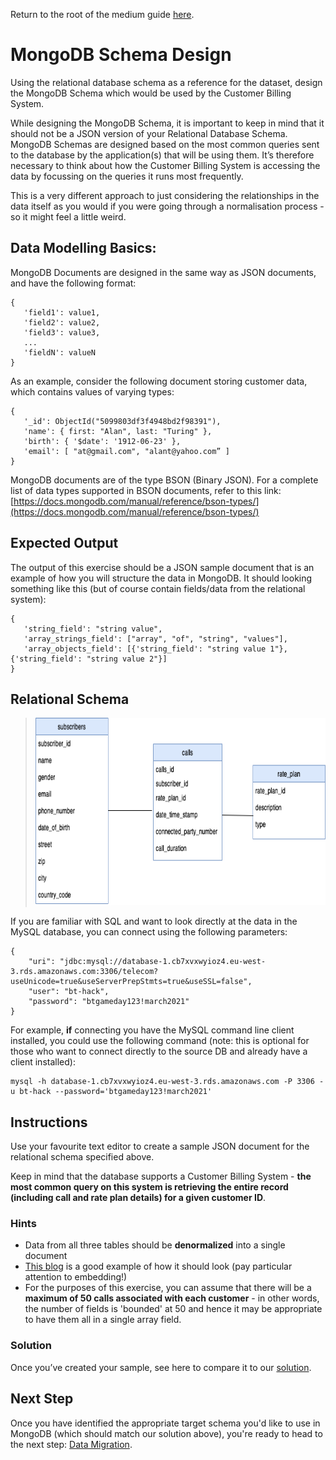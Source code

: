 Return to the root of the medium guide [here](..).

# MongoDB Schema Design

Using the relational database schema as a reference for the dataset, design the MongoDB Schema which would be used by the Customer Billing System. 

While designing the MongoDB Schema, it is important to keep in mind that it should not be a JSON version of your Relational Database Schema. MongoDB Schemas are designed based on the most common queries sent to the database by the application(s) that will be using them. It’s therefore necessary to think about how the Customer Billing System is accessing the data by focussing on the queries it runs most frequently. 

This is a very different approach to just considering the relationships in the data itself as you would if you were going through a normalisation process - so it might feel a little weird.  

## Data Modelling Basics: 

MongoDB Documents are designed in the same way as JSON documents, and have the following format: 

```
{
   'field1': value1,
   'field2': value2,
   'field3': value3,
   ...
   'fieldN': valueN
}
```

As an example, consider the following document storing customer data, which contains values of varying types: 

```
{
   '_id': ObjectId("5099803df3f4948bd2f98391"),
   'name': { first: "Alan", last: "Turing" },
   'birth': { '$date': '1912-06-23' },
   'email': [ "at@gmail.com", "alant@yahoo.com” ]
}
```

MongoDB documents are of the type BSON (Binary JSON). For a complete list of data types supported in BSON documents, refer to this link: [https://docs.mongodb.com/manual/reference/bson-types/](https://docs.mongodb.com/manual/reference/bson-types/) 

## Expected Output
The output of this exercise should be a JSON sample document that is an example of how you will structure the data in MongoDB. It should looking something like this (but of course contain fields/data from the relational system):

```
{
   'string_field': "string value",
   'array_strings_field': ["array", "of", "string", "values"],
   'array_objects_field': [{'string_field': "string value 1"}, {'string_field': "string value 2"}]
}
```

## Relational Schema

> <img src="./images/data_modelling_1_updated.png" height="300">

If you are familiar with SQL and want to look directly at the data in the MySQL database, you can connect using the following parameters:
```
{
    "uri": "jdbc:mysql://database-1.cb7xvxwyioz4.eu-west-3.rds.amazonaws.com:3306/telecom?useUnicode=true&useServerPrepStmts=true&useSSL=false",
    "user": "bt-hack",
    "password": "btgameday123!march2021"
}
```

For example, **if** connecting you have the MySQL command line client installed, you could use the following command (note: this is optional for those who want to connect directly to the source DB and already have a client installed):

```
mysql -h database-1.cb7xvxwyioz4.eu-west-3.rds.amazonaws.com -P 3306 -u bt-hack --password='btgameday123!march2021'
```

## Instructions
Use your favourite text editor to create a sample JSON document for the relational schema specified above. 

Keep in mind that the database supports a Customer Billing System - **the most common query on this system is retrieving the entire record (including call and rate plan details) for a given customer ID**.

### Hints

* Data from all three tables should be **denormalized** into a single document
* [This blog](https://developer.mongodb.com/article/mongodb-schema-design-best-practices/) is a good example of how it should look (pay particular attention to embedding!)
* For the purposes of this exercise, you can assume that there will be a **maximum of 50 calls associated with each customer** - in other words, the number of fields is 'bounded' at 50 and hence it may be appropriate to have them all in a single array field.

### Solution

Once you’ve created your sample, see here to compare it to our [solution](https://github.com/mcinteerj/rdbms-mdb-migration-workshop/blob/main/guides/solutions/DataModelling/DataModellingSolution.md). 

## Next Step

Once you have identified the appropriate target schema you'd like to use in MongoDB (which should match our solution above), you're ready to head to the next step: [Data Migration](../data-migration/).
